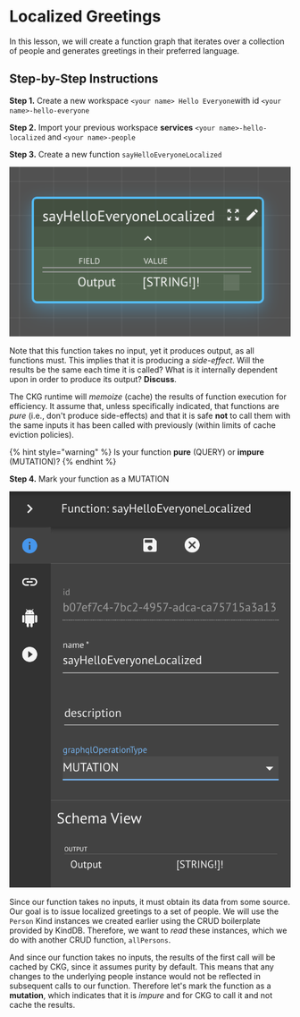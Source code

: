 # Localized Greetings

In this lesson, we will create a function graph that iterates over a collection of people and generates greetings in their preferred language.

## Step-by-Step Instructions

**Step 1.**  Create a new workspace `<your name> Hello Everyone`with id `<your name>-hello-everyone`

**Step 2.**  Import your previous workspace **services** `<your name>-hello-localized` and `<your name>-people`

**Step 3.**  Create a new function `sayHelloEveryoneLocalized`

![](../../../.gitbook/assets/say-hello-everyone-localized.png)

Note that this function takes no input, yet it produces output, as all functions must.  This implies that it is producing a _side-effect_.  Will the results be the same each time it is called?  What is it internally dependent upon in order to produce its output?  **Discuss**.

The CKG runtime will _memoize_ \(cache\) the results of function execution for efficiency.  It assume that, unless specifically indicated, that functions are _pure_ \(i.e., don't produce side-effects\) and that it is safe **not** to call them with the same inputs it has been called with previously \(within limits of cache eviction policies\).

{% hint style="warning" %}
Is your function **pure** \(QUERY\) or **impure** \(MUTATION\)?
{% endhint %}

**Step 4.** Mark your function as a MUTATION

![](../../../.gitbook/assets/say-hello-mutation.png)

Since our function takes no inputs, it must obtain its data from some source.  Our goal is to issue localized greetings to a set of people.  We will use the `Person` Kind instances we created earlier using the CRUD boilerplate provided by KindDB.  Therefore, we want to _read_ these instances, which we do with another CRUD function, `allPersons`.

And since our function takes no inputs, the results of the first call will be cached by CKG, since it assumes purity by default.  This means that any changes to the underlying people instance would not be reflected in subsequent calls to our function.  Therefore let's mark the function as a **mutation**, which indicates that it is _impure_ and for CKG to call it and not cache the results.





